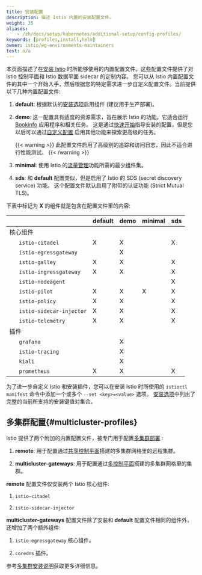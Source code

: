 ```yaml
---
title: 安装配置
description: 描述 Istio 内置的安装配置文件。
weight: 35
aliases:
    - /zh/docs/setup/kubernetes/additional-setup/config-profiles/
keywords: [profiles,install,helm]
owner: istio/wg-environments-maintainers
test: n/a
---
```


本页面描述了在[安装 Istio](/zh/docs/setup/install/istioctl/) 时所能够使用的内置配置文件。这些配置文件提供了对 Istio 控制平面和 Istio 数据平面 sidecar 的定制内容。
您可以从 Istio 内置配置文件的其中一个开始入手，然后根据您的特定需求进一步自定义配置文件。当前提供以下几种内置配置文件:

1. **default**: 根据默认的[安装选项](/zh/docs/reference/config/installation-options/)启用组件
    (建议用于生产部署)。

1. **demo**: 这一配置具有适度的资源需求，旨在展示 Istio 的功能。它适合运行 [Bookinfo](/zh/docs/examples/bookinfo/) 应用程序和相关任务。
    这是通过[快速开始](/zh/docs/setup/getting-started/)指导安装的配置，但是您以后可以通过[自定义配置](/zh/docs/setup/install/istioctl/#customizing-the-configuration)
    启用其他功能来探索更高级的任务。

    {{< warning >}}
    此配置文件启用了高级别的追踪和访问日志，因此不适合进行性能测试。
    {{< /warning >}}

1. **minimal**: 使用 Istio 的[流量管理](/zh/docs/tasks/traffic-management/)功能所需的最少组件集。

1. **sds**: 和 **default** 配置类似，但是启用了 Istio 的 SDS (secret discovery service) 功能。
    这个配置文件默认启用了附带的认证功能 (Strict Mutual TLS)。

下表中标记为 **X** 的组件就是包含在配置文件里的内容:

|     | default | demo | minimal | sds |
| --- | --- | --- | --- | --- |
| 核心组件 | | | | | |
| &nbsp;&nbsp;&nbsp;&nbsp;&nbsp;&nbsp;`istio-citadel` | X | X | | X |
| &nbsp;&nbsp;&nbsp;&nbsp;&nbsp;&nbsp;`istio-egressgateway` | | X | | |
| &nbsp;&nbsp;&nbsp;&nbsp;&nbsp;&nbsp;`istio-galley` | X | X | | X |
| &nbsp;&nbsp;&nbsp;&nbsp;&nbsp;&nbsp;`istio-ingressgateway` | X | X | | X |
| &nbsp;&nbsp;&nbsp;&nbsp;&nbsp;&nbsp;`istio-nodeagent` | | | | X |
| &nbsp;&nbsp;&nbsp;&nbsp;&nbsp;&nbsp;`istio-pilot` | X | X | X | X |
| &nbsp;&nbsp;&nbsp;&nbsp;&nbsp;&nbsp;`istio-policy` | X | X | | X |
| &nbsp;&nbsp;&nbsp;&nbsp;&nbsp;&nbsp;`istio-sidecar-injector` | X | X | | X |
| &nbsp;&nbsp;&nbsp;&nbsp;&nbsp;&nbsp;`istio-telemetry` | X | X | | X |
| 插件 | | | | | |
| &nbsp;&nbsp;&nbsp;&nbsp;&nbsp;&nbsp;`grafana` | | X | | |
| &nbsp;&nbsp;&nbsp;&nbsp;&nbsp;&nbsp;`istio-tracing` | | X | | |
| &nbsp;&nbsp;&nbsp;&nbsp;&nbsp;&nbsp;`kiali` | | X | | |
| &nbsp;&nbsp;&nbsp;&nbsp;&nbsp;&nbsp;`prometheus` | X | X | | X |

为了进一步自定义 Istio 和安装插件，您可以在安装 Istio 时所使用的 `istioctl manifest` 命令中添加一个或多个 `--set <key>=<value>` 选项。
[安装选项](/zh/docs/reference/config/installation-options/)中列出了完整的当前所支持的安装键值对集合。

## 多集群配置{#multicluster-profiles}

Istio 提供了两个附加的内置配置文件，被专门用于配置[多集群部署](/zh/docs/ops/deployment/deployment-models/#multiple-clusters) :

1. **remote**: 用于配置通过[共享控制平面](/zh/docs/setup/install/multicluster/shared-vpn/)搭建的多集群网格里的远程集群。

1. **multicluster-gateways**: 用于配置通过[多控制平面](/zh/docs/setup/install/multicluster/gateways/)搭建的多集群网格里的集群。

 **remote** 配置文件仅安装两个 Istio 核心组件:

1. `istio-citadel`

1. `istio-sidecar-injector`

 **multicluster-gateways** 配置文件除了安装和 **default** 配置文件相同的组件外，还增加了两个额外组件:

1. `istio-egressgateway` 核心组件。

1. `coredns` 插件。

参考[多集群安装说明](/zh/docs/setup/install/multicluster/)获取更多详细信息。
